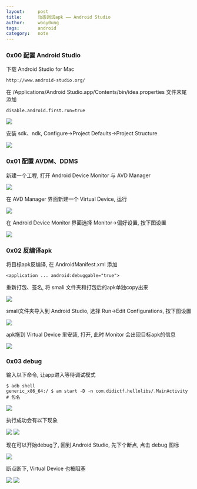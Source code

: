 ```yaml
---
layout:     post
title:      动态调试apk —— Android Studio 
author:     wooy0ung
tags: 		android
category:  	note
---
```



### 0x00 配置 Android Studio

下载 Android Studio for Mac

```
http://www.android-studio.org/
```

在 /Applications/Android Studio.app/Contents/bin/idea.properties 文件末尾添加

```
disable.android.first.run=true
```
<!-- more -->

![](/assets/img/note/2017-08-21-android-studio-debug/0x00.png)

安装 sdk、ndk, Configure->Project Defaults->Project Structure

![](/assets/img/note/2017-08-21-android-studio-debug/0x01.png)


### 0x01 配置 AVDM、DDMS

新建一个工程, 打开 Android Device Monitor 与 AVD Manager

![](/assets/img/note/2017-08-21-android-studio-debug/0x02.png)

在 AVD Manager 界面新建一个 Virtual Device, 运行

![](/assets/img/note/2017-08-21-android-studio-debug/0x03.png)

在 Android Device Monitor 界面选择 Monitor->偏好设置, 按下图设置

![](/assets/img/note/2017-08-21-android-studio-debug/0x04.png)


### 0x02 反编译apk

将目标apk反编译, 在 AndroidManifest.xml 添加

```
<application ... android:debuggable="true">
```

重新打包、签名, 将 smali 文件夹和打包后的apk单独copy出来

![](/assets/img/note/2017-08-21-android-studio-debug/0x05.png)

smali文件夹导入到 Android Studio, 选择 Run->Edit Configurations, 按下图设置

![](/assets/img/note/2017-08-21-android-studio-debug/0x06.png)

apk拖到 Virtual Device 里安装, 打开, 此时 Monitor 会出现目标apk的信息

![](/assets/img/note/2017-08-21-android-studio-debug/0x07.png)


### 0x03 debug

输入以下命令, 让app进入等待调试模式

```
$ adb shell
generic_x86_64:/ $ am start -D -n com.didictf.hellolibs/.MainActivity	# 包名
```

![](/assets/img/note/2017-08-21-android-studio-debug/0x08.png)

执行成功会有以下现象

![](/assets/img/note/2017-08-21-android-studio-debug/0x09.png)
![](/assets/img/note/2017-08-21-android-studio-debug/0x0a.png)

现在可以开始debug了, 回到 Android Studio, 先下个断点, 点击 debug 图标

![](/assets/img/note/2017-08-21-android-studio-debug/0x0b.png)

断点断下, Virtual Device 也被阻塞

![](/assets/img/note/2017-08-21-android-studio-debug/0x0c.png)
![](/assets/img/note/2017-08-21-android-studio-debug/0x0d.png)